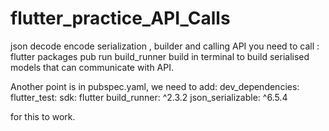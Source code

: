 # flutter_practice_API_Calls
json decode encode serialization , builder and calling API
you need to call :
flutter packages pub run build_runner build
in terminal to build serialised models that can communicate with API.

Another point is in pubspec.yaml, we need to add:
dev_dependencies:
  flutter_test:
    sdk: flutter
  build_runner: ^2.3.2
  json_serializable: ^6.5.4
  
  for this to work.
